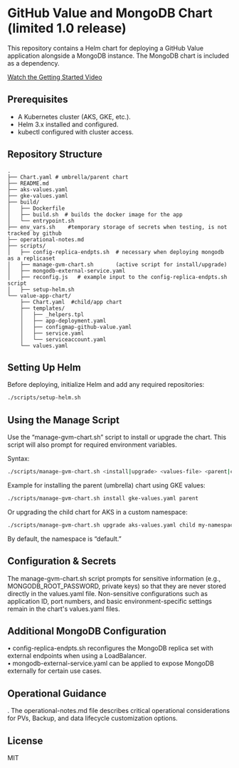 # GitHub Value and MongoDB Chart (limited 1.0 release)

This repository contains a Helm chart for deploying a GitHub Value application alongside a MongoDB instance. The MongoDB chart is included as a dependency.

[Watch the Getting Started Video](https://raw.githubusercontent.com/MattG57/gvm-chart/main/Getting%20Started%20video.mp4)

## Prerequisites
- A Kubernetes cluster (AKS, GKE, etc.).
- Helm 3.x installed and configured.
- kubectl configured with cluster access.

## Repository Structure
```
.
├── Chart.yaml # umbrella/parent chart
├── README.md
├── aks-values.yaml
├── gke-values.yaml
├── build/
│   ├── Dockerfile
│   ├── build.sh  # builds the docker image for the app 
│   └── entrypoint.sh
├── env_vars.sh    #temporary storage of secrets when testing, is not tracked by github
├── operational-notes.md
├── scripts/
│   ├── config-replica-endpts.sh  # necessary when deploying mongodb as a replicaset
│   ├── manage-gvm-chart.sh       (active script for install/upgrade)
│   ├── mongodb-external-service.yaml
│   ├── reconfig.js   # example input to the config-replica-endpts.sh script
│   ├── setup-helm.sh
└── value-app-chart/
    ├── Chart.yaml  #child/app chart
    ├── templates/
    │   ├── _helpers.tpl
    │   ├── app-deployment.yaml
    │   ├── configmap-github-value.yaml
    │   ├── service.yaml
    │   └── serviceaccount.yaml
    └── values.yaml
```

## Setting Up Helm
Before deploying, initialize Helm and add any required repositories:
```bash
./scripts/setup-helm.sh
```

## Using the Manage Script
Use the “manage-gvm-chart.sh” script to install or upgrade the chart. This script will also prompt for required environment variables.

Syntax:
```bash
./scripts/manage-gvm-chart.sh <install|upgrade> <values-file> <parent|child> [namespace]
```
Example for installing the parent (umbrella) chart using GKE values:
```bash
./scripts/manage-gvm-chart.sh install gke-values.yaml parent
```
Or upgrading the child chart for AKS in a custom namespace:
```bash
./scripts/manage-gvm-chart.sh upgrade aks-values.yaml child my-namespace
```
By default, the namespace is “default.”

## Configuration & Secrets
The manage-gvm-chart.sh script prompts for sensitive information (e.g., MONGODB_ROOT_PASSWORD, private keys) so that they are never stored directly in the values.yaml file. Non-sensitive configurations such as application ID, port numbers, and basic environment-specific settings remain in the chart's values.yaml files.

## Additional MongoDB Configuration
• config-replica-endpts.sh reconfigures the MongoDB replica set with external endpoints when using a LoadBalancer.  
• mongodb-external-service.yaml can be applied to expose MongoDB externally for certain use cases.

## Operational Guidance
. The operational-notes.md file describes critical operational considerations for PVs, Backup, and data lifecycle customization options.

## License
MIT
